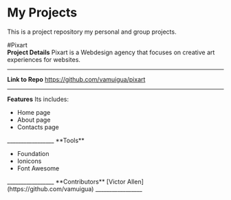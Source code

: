 # My Projects
This is a project repository my personal and group projects.

#Pixart<br>
**Project Details**
Pixart is a Webdesign agency that focuses on creative art experiences for websites.
_________________
**Link to Repo**
https://github.com/vamuigua/pixart
_________________
**Features**
Its includes:
<ul>
<li>Home page</li>
<li>About page</li>
<li>Contacts page</li>
</ul>
_________________
**Tools**
<ul>
<li>Foundation</li>
<li>Ionicons</li>
<li>Font Awesome</li>
</ul>
_________________
**Contributors**
[Victor Allen](https://github.com/vamuigua)
_________________
